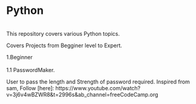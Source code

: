 # Python
<br>
This repository covers various Python topics.
<br>
<p>Covers Projects from Begginer level to Expert.</p>
  1.Beginner<br>
    <br>1.1 PasswordMaker.
    <p>
   User to pass the length and Strength of password required.
   Inspired from sam, 
   Follow [here]: https://www.youtube.com/watch?v=3j6v4wBZWR8&t=2996s&ab_channel=freeCodeCamp.org
    
        
    


